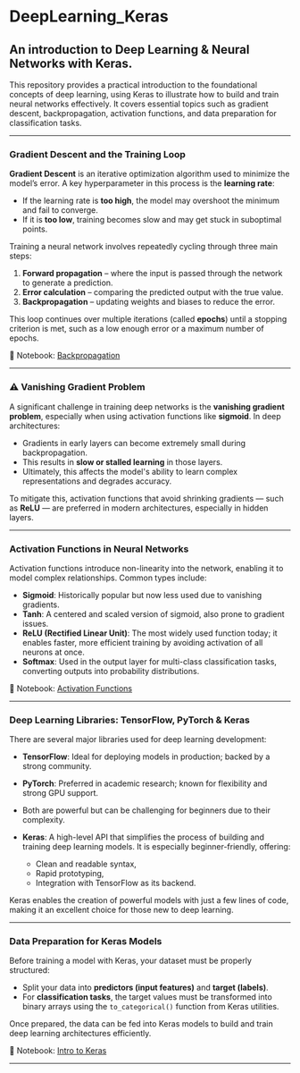# DeepLearning_Keras

## An introduction to Deep Learning &amp; Neural Networks with Keras.

This repository provides a practical introduction to the foundational concepts of deep learning, using Keras to illustrate how to build and train neural networks effectively. It covers essential topics such as gradient descent, backpropagation, activation functions, and data preparation for classification tasks.

---

### Gradient Descent and the Training Loop

**Gradient Descent** is an iterative optimization algorithm used to minimize the model’s error. A key hyperparameter in this process is the **learning rate**:
- If the learning rate is **too high**, the model may overshoot the minimum and fail to converge.
- If it is **too low**, training becomes slow and may get stuck in suboptimal points.

Training a neural network involves repeatedly cycling through three main steps:
1. **Forward propagation** – where the input is passed through the network to generate a prediction.
2. **Error calculation** – comparing the predicted output with the true value.
3. **Backpropagation** – updating weights and biases to reduce the error.

This loop continues over multiple iterations (called **epochs**) until a stopping criterion is met, such as a low enough error or a maximum number of epochs.

📘 Notebook:  [Backpropagation](https://github.com/ElsonFilho/DeepLearning_Keras/blob/main/notebooks/BackProp.ipynb)  

---

### ⚠️ Vanishing Gradient Problem

A significant challenge in training deep networks is the **vanishing gradient problem**, especially when using activation functions like **sigmoid**. In deep architectures:
- Gradients in early layers can become extremely small during backpropagation.
- This results in **slow or stalled learning** in those layers.
- Ultimately, this affects the model's ability to learn complex representations and degrades accuracy.

To mitigate this, activation functions that avoid shrinking gradients — such as **ReLU** — are preferred in modern architectures, especially in hidden layers.

---

### Activation Functions in Neural Networks

Activation functions introduce non-linearity into the network, enabling it to model complex relationships. Common types include:
- **Sigmoid**: Historically popular but now less used due to vanishing gradients.
- **Tanh**: A centered and scaled version of sigmoid, also prone to gradient issues.
- **ReLU (Rectified Linear Unit)**: The most widely used function today; it enables faster, more efficient training by avoiding activation of all neurons at once.
- **Softmax**: Used in the output layer for multi-class classification tasks, converting outputs into probability distributions.

📘 Notebook: [Activation Functions](https://github.com/ElsonFilho/DeepLearning_Keras/blob/main/notebooks/Activation_Functions.ipynb)

---

### Deep Learning Libraries: TensorFlow, PyTorch & Keras

There are several major libraries used for deep learning development:

- **TensorFlow**: Ideal for deploying models in production; backed by a strong community.
- **PyTorch**: Preferred in academic research; known for flexibility and strong GPU support.
- Both are powerful but can be challenging for beginners due to their complexity.

- **Keras**: A high-level API that simplifies the process of building and training deep learning models. It is especially beginner-friendly, offering:
  - Clean and readable syntax,
  - Rapid prototyping,
  - Integration with TensorFlow as its backend.

Keras enables the creation of powerful models with just a few lines of code, making it an excellent choice for those new to deep learning.

---

### Data Preparation for Keras Models

Before training a model with Keras, your dataset must be properly structured:
- Split your data into **predictors (input features)** and **target (labels)**.
- For **classification tasks**, the target values must be transformed into binary arrays using the `to_categorical()` function from Keras utilities.

Once prepared, the data can be fed into Keras models to build and train deep learning architectures efficiently.

📘 Notebook: [Intro to Keras](https://github.com/ElsonFilho/DeepLearning_Keras/blob/main/notebooks/Keras_Intro.ipynb)

---
